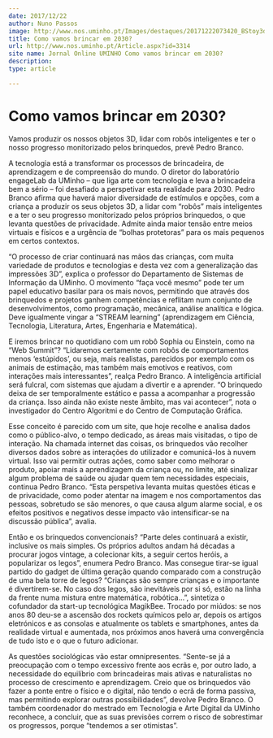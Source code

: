 ```yaml
---
date: 2017/12/22
author: Nuno Passos
image: http://www.nos.uminho.pt/Images/destaques/20171222073420_BStoy3dprintercoolmomtech.jpg
title: Como vamos brincar em 2030?
url: http://www.nos.uminho.pt/Article.aspx?id=3314
site name: Jornal Online UMINHO Como vamos brincar em 2030?
description: 
type: article

---
```

# Como vamos brincar em 2030?




Vamos produzir os nossos objetos 3D, lidar com robôs inteligentes e ter o nosso progresso monitorizado pelos brinquedos, prevê Pedro Branco.

A tecnologia está a transformar os processos de brincadeira, de aprendizagem e de compreensão do mundo. O diretor do laboratório engageLab da UMinho – que liga arte com tecnologia e leva a brincadeira bem a sério – foi desafiado a perspetivar esta realidade para 2030. Pedro Branco afirma que haverá maior diversidade de estímulos e opções, com a criança a produzir os seus objetos 3D, a lidar com “robôs” mais inteligentes e a ter o seu progresso monitorizado pelos próprios brinquedos, o que levanta questões de privacidade. Admite ainda maior tensão entre meios virtuais e físicos e a urgência de “bolhas protetoras” para os mais pequenos em certos contextos.

“O processo de criar continuará nas mãos das crianças, com muita variedade de produtos e tecnologias e desta vez com a generalização das impressões 3D”, explica o professor do Departamento de Sistemas de Informação da UMinho. O movimento “faça você mesmo” pode ter um papel educativo basilar para os mais novos, permitindo que através dos brinquedos e projetos ganhem competências e reflitam num conjunto de desenvolvimentos, como programação, mecânica, análise analítica e lógica. Deve igualmente vingar a “STREAM learning” (aprendizagem em Ciência, Tecnologia, Literatura, Artes, Engenharia e Matemática).

E iremos brincar no quotidiano com um robô Sophia ou Einstein, como na “Web Summit”? “Lidaremos certamente com robôs de comportamentos menos ‘estúpidos’, ou seja, mais realistas, parecidos por exemplo com os animais de estimação, mas também mais emotivos e reativos, com interações mais interessantes”, realça Pedro Branco. A inteligência artificial será fulcral, com sistemas que ajudam a divertir e a aprender. “O brinquedo deixa de ser temporalmente estático e passa a acompanhar a progressão da criança. Isso ainda não existe neste âmbito, mas vai acontecer”, nota o investigador do Centro Algoritmi e do Centro de Computação Gráfica.

Esse conceito é parecido com um site, que hoje recolhe e analisa dados como o público-alvo, o tempo dedicado, as áreas mais visitadas, o tipo de interação. Na chamada internet das coisas, os brinquedos vão recolher diversos dados sobre as interações do utilizador e comunicá-los à nuvem virtual. Isso vai permitir outras ações, como saber como melhorar o produto, apoiar mais a aprendizagem da criança ou, no limite, até sinalizar algum problema de saúde ou ajudar quem tem necessidades especiais, continua Pedro Branco. “Esta perspetiva levanta muitas questões éticas e de privacidade, como poder atentar na imagem e nos comportamentos das pessoas, sobretudo se são menores, o que causa algum alarme social, e os efeitos positivos e negativos desse impacto vão intensificar-se na discussão pública”, avalia.

Então e os brinquedos convencionais? “Parte deles continuará a existir, inclusive os mais simples. Os próprios adultos andam há décadas a procurar jogos vintage, a colecionar kits, a seguir certos heróis, a popularizar os legos”, enumera Pedro Branco. Mas consegue tirar-se igual partido do gadget de última geração quando comparado com a construção de uma bela torre de legos? “Crianças são sempre crianças e o importante é divertirem-se. No caso dos legos, são inevitáveis por si só, estão na linha da frente numa mistura entre matemática, robótica…”, sintetiza o cofundador da start-up tecnológica MagikBee. Trocado por miúdos: se nos anos 80 deu-se a ascensão dos rockets químicos pelo ar, depois os artigos eletrónicos e as consolas e atualmente os tablets e smartphones, antes da realidade virtual e aumentada, nos próximos anos haverá uma convergência de tudo isto e o que o futuro adicionar.

As questões sociológicas vão estar omnipresentes. “Sente-se já a preocupação com o tempo excessivo frente aos ecrãs e, por outro lado, a necessidade do equilíbrio com brincadeiras mais ativas e naturalistas no processo de crescimento e aprendizagem. Creio que os brinquedos vão fazer a ponte entre o físico e o digital, não tendo o ecrã de forma passiva, mas permitindo explorar outras possibilidades”, devolve Pedro Branco. O também coordenador do mestrado em Tecnologia e Arte Digital da UMinho reconhece, a concluir, que as suas previsões correm o risco de sobrestimar os progressos, porque “tendemos a ser otimistas”.
